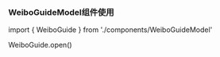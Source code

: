 ### WeiboGuideModel组件使用
import { WeiboGuide } from './components/WeiboGuideModel'

WeiboGuide.open()